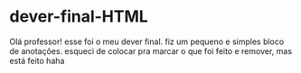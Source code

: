 # dever-final-HTML
Olá professor! esse foi o meu dever final. fiz um pequeno e simples bloco de anotações. esqueci de colocar pra marcar o que foi feito e remover, mas está feito haha
